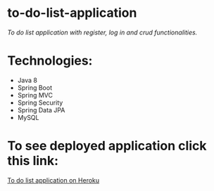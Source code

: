 # to-do-list-application
*To do list application with register, log in and crud functionalities.*

# Technologies:
* Java 8
* Spring Boot
* Spring MVC
* Spring Security
* Spring Data JPA
* MySQL

# To see deployed application click this link:

 [To do list application on Heroku](https://spring-boot-todo-demo.herokuapp.com/)



